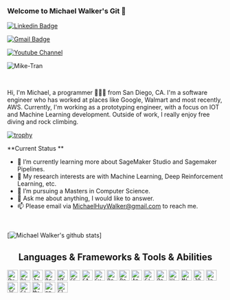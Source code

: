 ### Welcome to Michael Walker's Git 👋


[![Linkedin Badge](https://img.shields.io/badge/-michaelwalker-blue?style=flat-square&logo=Linkedin&logoColor=white&link=https://www.linkedin.com/in/michael-walker714)](https://www.linkedin.com/in/michael-walker714) 

[![Gmail Badge](https://img.shields.io/badge/-michaelhuytran@gmail.com-c14438?style=flat-square&logo=Gmail&logoColor=white&link=mailto:michaelhuytran@gmail.com)](mailto:michaelhuytran@gmail.com) 

[![Youtube Channel](https://img.shields.io/badge/Youtube-Mike--Tran-red)](https://www.youtube.com/channel/UCQhzxWVeDpotwK6pZQo9DxQ)

<p align="left"> <img src="https://komarev.com/ghpvc/?username=MichaelWalker-git" alt="Mike-Tran" /> </p>
<br />


Hi, I'm Michael, a programmer 👨🏻‍💻 from San Diego, CA. I'm a software engineer who has worked at places like Google, Walmart and most recently, AWS. Currently, I'm working as a prototyping engineer, with a focus on IOT and Machine Learning development. Outside of work, I really enjoy free diving and rock climbing.



[![trophy](https://github-profile-trophy.vercel.app/?username=MichaelWalker-git&theme=onedark)](https://github.com/ryo-ma/github-profile-trophy)


**Current Status **

- 🌱 I’m currently learning more about SageMaker Studio and Sagemaker Pipelines.
- 🤔 My research interests are with Machine Learning, Deep Reinforcement Learning, etc.
- 💼 I’m pursuing a Masters in Computer Science.
- 💬 Ask me about anything, I would like to answer.
- 📫 Please email via MichaelHuyWalker@gmail.com to reach me.

<br/>

[![Michael Walker's github stats](https://github-readme-stats.vercel.app/api?username=MichaelWalker-git&show_icons=true&hide_border=true)]

<h2 align="center">Languages & Frameworks & Tools & Abilities</h2>

<p align="center">

  <code><img title="Python" height="25" src="https://github.com/zumrudu-anka/zumrudu-anka/blob/master/images/python-original.svg"></code>
  <code><img title="Django" height="25" src="https://github.com/zumrudu-anka/zumrudu-anka/blob/master/images/django.png"></code>
  <code><img title="Javascript" height="25" src="https://github.com/zumrudu-anka/zumrudu-anka/blob/master/images/javascript.svg"></code>
  <code><img title="Problem Solving" height="25" src="https://github.com/zumrudu-anka/zumrudu-anka/blob/master/images/problemSolving.png"></code>
  <code><img title="HTML5" height="25" src="https://github.com/zumrudu-anka/zumrudu-anka/blob/master/images/html5.svg"></code>
  <code><img title="CSS" height="25" src="https://github.com/zumrudu-anka/zumrudu-anka/blob/master/images/css.svg"></code>
  <code><img title="SASS" height="25" src="https://github.com/zumrudu-anka/zumrudu-anka/blob/master/images/sass.svg"></code>
  <code><img title="Gulp" height="25" src="https://github.com/zumrudu-anka/zumrudu-anka/blob/master/images/gulp.svg"></code>
  <code><img title="React" height="25" src="https://github.com/zumrudu-anka/zumrudu-anka/blob/master/images/react-original.svg"></code>
  <code><img title="Redux" height="25" src="https://github.com/zumrudu-anka/zumrudu-anka/blob/master/images/redux.svg"></code>
  <code><img title="AngularJS" height="25" src="https://github.com/zumrudu-anka/zumrudu-anka/blob/master/images/angularjs.png"></code>
  <code><img title="Git" height="25" src="https://github.com/zumrudu-anka/zumrudu-anka/blob/master/images/git-original.svg"></code>
  <code><img title="PostgreSQL" height="25" src="https://github.com/zumrudu-anka/zumrudu-anka/blob/master/images/postgresql.svg"></code>
  <code><img title="Visual Studio Code" height="25" src="https://github.com/zumrudu-anka/zumrudu-anka/blob/master/images/vscode.png"></code>
  <code><img title="Microsoft Visual Studio" height="25" src="https://github.com/zumrudu-anka/zumrudu-anka/blob/master/images/visualstudio.png"></code>
  <code><img title="JQuery" height="25" src="https://github.com/zumrudu-anka/zumrudu-anka/blob/master/images/jquery-original.svg"></code>
  <code><img title="Java" height="25" src="https://github.com/zumrudu-anka/zumrudu-anka/blob/master/images/java-original.svg"></code>
  <code><img title="JSON" height="25" src="https://github.com/zumrudu-anka/zumrudu-anka/blob/master/images/json.svg"></code>
  <code><img title="GitHub" height="25" src="https://github.com/zumrudu-anka/zumrudu-anka/blob/master/images/github.svg"></code>
  <code><img title="MySQL" height="25" src="https://github.com/zumrudu-anka/zumrudu-anka/blob/master/images/mysql.svg"></code>
  <code><img title="npm" height="25" src="https://github.com/zumrudu-anka/zumrudu-anka/blob/master/images/npm.svg"></code>
  <code><img title="Flask" height="25" src="https://github.com/zumrudu-anka/zumrudu-anka/blob/master/images/flask.png"></code>
</p>



